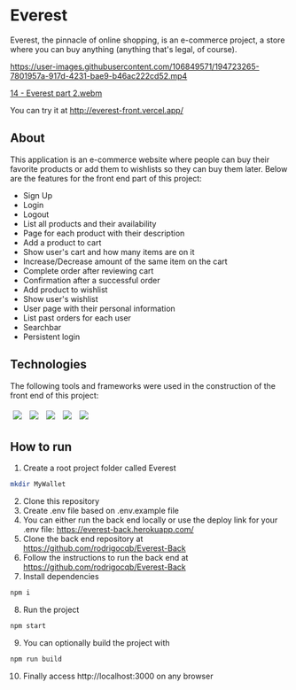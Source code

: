 # Everest
Everest, the pinnacle of online shopping, is an e-commerce project, a store where you can buy anything (anything that's legal, of course).

https://user-images.githubusercontent.com/106849571/194723265-7801957a-917d-4231-bae9-b46ac222cd52.mp4

[14 - Everest part 2.webm](https://user-images.githubusercontent.com/106849571/194723274-3451b570-37a9-4a6a-81be-64ecacb16aad.webm)

You can try it at http://everest-front.vercel.app/

## About
This application is an e-commerce website where people can buy their favorite products or add them to wishlists so they can buy them later. Below are the features for the front end part of this project:

- Sign Up
- Login
- Logout
- List all products and their availability
- Page for each product with their description
- Add a product to cart
- Show user's cart and how many items are on it
- Increase/Decrease amount of the same item on the cart
- Complete order after reviewing cart
- Confirmation after a successful order
- Add product to wishlist
- Show user's wishlist
- User page with their personal information
- List past orders for each user
- Searchbar
- Persistent login

## Technologies
The following tools and frameworks were used in the construction of the front end of this project:
<p>
  <img style='margin: 5px;' src="https://img.shields.io/badge/react-app%20-%2320232a.svg?&style=for-the-badge&color=60ddf9&logo=react&logoColor=%2361DAFB"/>
  <img style='margin: 5px;' src='https://img.shields.io/badge/styled-components%20-%2320232a.svg?&style=for-the-badge&color=b8679e&logo=styled-components&logoColor=%3a3a3a'>
  <img style='margin: 5px;' src='https://img.shields.io/badge/React_Router-20232A?style=for-the-badge&logo=react-router&logoColor=white'>
  <img style='margin: 5px;' src='https://img.shields.io/badge/axios%20-%2320232a.svg?&style=for-the-badge&color=informational'>
  <img style='margin: 5px;' src='https://img.shields.io/badge/react-icons-%23563D7C.svg?style=for-the-badge&logo=react&logoColor=60ddf9'>
</p>

## How to run
1. Create a root project folder called Everest
```bash
mkdir MyWallet
```
2. Clone this repository
3. Create .env file based on .env.example file
4. You can either run the back end locally or use the deploy link for your .env file: https://everest-back.herokuapp.com/
5. Clone the back end repository at https://github.com/rodrigocqb/Everest-Back
6. Follow the instructions to run the back end at https://github.com/rodrigocqb/Everest-Back
7. Install dependencies
```bash
npm i
```
8. Run the project
```bash
npm start
```
9. You can optionally build the project with
```bash
npm run build
```
10. Finally access http://localhost:3000 on any browser
